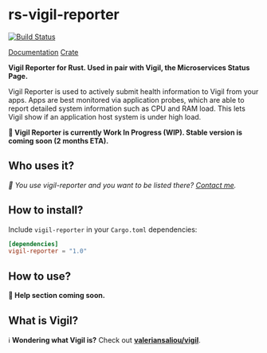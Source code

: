 # rs-vigil-reporter

[![Build Status](https://img.shields.io/travis/valeriansaliou/rs-vigil-reporter/master.svg)](https://travis-ci.org/valeriansaliou/rs-vigil-reporter)

[Documentation](https://docs.rs/crate/vigil-reporter)
[Crate](https://crates.io/crates/vigil-reporter)

**Vigil Reporter for Rust. Used in pair with Vigil, the Microservices Status Page.**

Vigil Reporter is used to actively submit health information to Vigil from your apps. Apps are best monitored via application probes, which are able to report detailed system information such as CPU and RAM load. This lets Vigil show if an application host system is under high load.

**🚨 Vigil Reporter is currently Work In Progress (WIP). Stable version is coming soon (2 months ETA).**

## Who uses it?

_👋 You use vigil-reporter and you want to be listed there? [Contact me](https://valeriansaliou.name/)._

## How to install?

Include `vigil-reporter` in your `Cargo.toml` dependencies:

```toml
[dependencies]
vigil-reporter = "1.0"
```

## How to use?

**🚨 Help section coming soon.**

## What is Vigil?

ℹ️ **Wondering what Vigil is?** Check out **[valeriansaliou/vigil](https://github.com/valeriansaliou/vigil)**.
